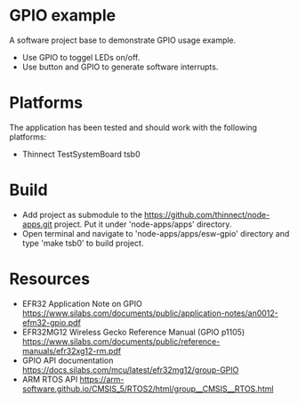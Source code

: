 # GPIO example
A software project base to demonstrate GPIO usage example.
 * Use GPIO to toggel LEDs on/off. 
 * Use button and GPIO to generate software interrupts.

# Platforms
The application has been tested and should work with the following platforms:
 * Thinnect TestSystemBoard tsb0

# Build
 * Add project as submodule to the https://github.com/thinnect/node-apps.git project. Put it under 'node-apps/apps' directory. 
 * Open terminal and navigate to 'node-apps/apps/esw-gpio' directory and type 'make tsb0' to build project.

# Resources
 * EFR32 Application Note on GPIO
   https://www.silabs.com/documents/public/application-notes/an0012-efm32-gpio.pdf
 * EFR32MG12 Wireless Gecko Reference Manual (GPIO p1105)
   https://www.silabs.com/documents/public/reference-manuals/efr32xg12-rm.pdf
 * GPIO API documentation 
   https://docs.silabs.com/mcu/latest/efr32mg12/group-GPIO
 * ARM RTOS API
   https://arm-software.github.io/CMSIS_5/RTOS2/html/group__CMSIS__RTOS.html
